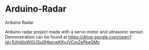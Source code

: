 # Arduino-Radar
Arduino Radar

Arduino radar project made with a servo motor and ultrasonic sensor. Demonstration can be found at https://drive.google.com/open?id=1UHdlioWGUSu0HkprwKKyJVCmZePkeGMc
